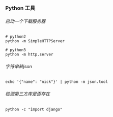 ### Python 工具

###### 启动一个下载服务器
```shell
# python2
python -m SimpleHTTPServer

# python3
python -m http.server
```

###### 字符串转json
`echo '{"name": "nick"}' | python -m json.tool`

###### 检测第三方库是否存在

`python -c "import django"`
